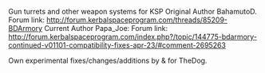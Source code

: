 Gun turrets and other weapon systems for KSP
Original Author BahamutoD.  Forum link:  http://forum.kerbalspaceprogram.com/threads/85209-BDArmory
Current Author Papa_Joe:  Forum link:  http://forum.kerbalspaceprogram.com/index.php?/topic/144775-bdarmory-continued-v01101-compatibility-fixes-apr-23/#comment-2695263

Own experimental fixes/changes/additions by & for TheDog.
